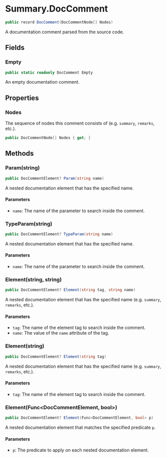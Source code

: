 # Summary.DocComment
```cs
public record DocComment(DocCommentNode[] Nodes)
```

A documentation comment parsed from the source code.

## Fields
### Empty
```cs
public static readonly DocComment Empty
```

An empty documentation comment.

## Properties
### Nodes
The sequence of nodes this comment consists of (e.g. `summary`, `remarks`, etc.).

```cs
public DocCommentNode[] Nodes { get; }
```

## Methods
### Param(string)
```cs
public DocCommentElement? Param(string name)
```

A nested <param>documentation element that has the specified name.

#### Parameters
- `name`: The name of the parameter to search inside the comment.

### TypeParam(string)
```cs
public DocCommentElement? TypeParam(string name)
```

A nested <typeparam>documentation element that has the specified name.

#### Parameters
- `name`: The name of the parameter to search inside the comment.

### Element(string, string)
```cs
public DocCommentElement? Element(string tag, string name)
```

A nested documentation element that has the specified name (e.g. `summary`, `remarks`, etc.).

#### Parameters
- `tag`: The name of the element tag to search inside the comment.
- `name`: The value of the `name` attribute of the tag.

### Element(string)
```cs
public DocCommentElement? Element(string tag)
```

A nested documentation element that has the specified name (e.g. `summary`, `remarks`, etc.).

#### Parameters
- `tag`: The name of the element tag to search inside the comment.

### Element(Func<DocCommentElement, bool>)
```cs
public DocCommentElement? Element(Func<DocCommentElement, bool> p)
```

A nested documentation element that matches the specified predicate `p`.

#### Parameters
- `p`: The predicate to apply on each nested documentation element.

